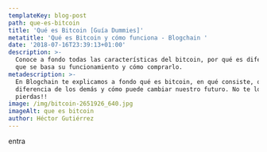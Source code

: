 ```yaml
---
templateKey: blog-post
path: que-es-bitcoin
title: 'Qué es Bitcoin [Guía Dummies]'
metatitle: 'Qué es Bitcoin y cómo funciona - Blogchain '
date: '2018-07-16T23:39:13+01:00'
description: >-
  Conoce a fondo todas las características del bitcoin, por qué es diferente, en
  que se basa su funcionamiento y cómo comprarlo.
metadescription: >-
  En Blogchain te explicamos a fondo qué es bitcoin, en qué consiste, qué la
  diferencia de los demás y cómo puede cambiar nuestro futuro. No te lo
  pierdas!!
image: /img/bitcoin-2651926_640.jpg
imageAlt: que es bitcoin
author: Héctor Gutiérrez
---
```

entra
